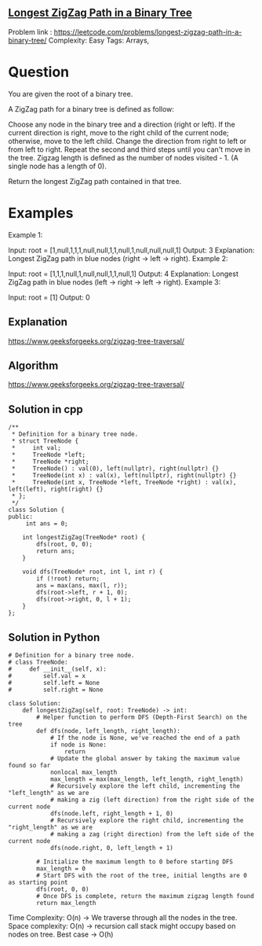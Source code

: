 ## [Longest ZigZag Path in a Binary Tree](https://leetcode.com/problems/longest-zigzag-path-in-a-binary-tree/)

Problem link : https://leetcode.com/problems/longest-zigzag-path-in-a-binary-tree/
Complexity: Easy 
Tags: Arrays, 


# Question

You are given the root of a binary tree.

A ZigZag path for a binary tree is defined as follow:

Choose any node in the binary tree and a direction (right or left).
If the current direction is right, move to the right child of the current node; otherwise, move to the left child.
Change the direction from right to left or from left to right.
Repeat the second and third steps until you can't move in the tree.
Zigzag length is defined as the number of nodes visited - 1. (A single node has a length of 0).

Return the longest ZigZag path contained in that tree.


 
# Examples

Example 1:


Input: root = [1,null,1,1,1,null,null,1,1,null,1,null,null,null,1]
Output: 3
Explanation: Longest ZigZag path in blue nodes (right -> left -> right).
Example 2:


Input: root = [1,1,1,null,1,null,null,1,1,null,1]
Output: 4
Explanation: Longest ZigZag path in blue nodes (left -> right -> left -> right).
Example 3:

Input: root = [1]
Output: 0

## Explanation

https://www.geeksforgeeks.org/zigzag-tree-traversal/

## Algorithm

https://www.geeksforgeeks.org/zigzag-tree-traversal/

## Solution in cpp
```
/**
 * Definition for a binary tree node.
 * struct TreeNode {
 *     int val;
 *     TreeNode *left;
 *     TreeNode *right;
 *     TreeNode() : val(0), left(nullptr), right(nullptr) {}
 *     TreeNode(int x) : val(x), left(nullptr), right(nullptr) {}
 *     TreeNode(int x, TreeNode *left, TreeNode *right) : val(x), left(left), right(right) {}
 * };
 */
class Solution {
public:
     int ans = 0;

    int longestZigZag(TreeNode* root) {
        dfs(root, 0, 0);
        return ans;
    }

    void dfs(TreeNode* root, int l, int r) {
        if (!root) return;
        ans = max(ans, max(l, r));
        dfs(root->left, r + 1, 0);
        dfs(root->right, 0, l + 1);
    }
};
```

## Solution in Python
```
# Definition for a binary tree node.
# class TreeNode:
#     def __init__(self, x):
#         self.val = x
#         self.left = None
#         self.right = None

class Solution:
    def longestZigZag(self, root: TreeNode) -> int:
        # Helper function to perform DFS (Depth-First Search) on the tree
        def dfs(node, left_length, right_length):
            # If the node is None, we've reached the end of a path
            if node is None:
                return
            # Update the global answer by taking the maximum value found so far
            nonlocal max_length
            max_length = max(max_length, left_length, right_length)
            # Recursively explore the left child, incrementing the "left_length" as we are
            # making a zig (left direction) from the right side of the current node
            dfs(node.left, right_length + 1, 0)
            # Recursively explore the right child, incrementing the "right_length" as we are
            # making a zag (right direction) from the left side of the current node
            dfs(node.right, 0, left_length + 1)
      
        # Initialize the maximum length to 0 before starting DFS
        max_length = 0
        # Start DFS with the root of the tree, initial lengths are 0 as starting point
        dfs(root, 0, 0)
        # Once DFS is complete, return the maximum zigzag length found
        return max_length     
```

Time Complexity: O(n) -> We traverse through all the nodes in the tree.
Space complexity: O(n) -> recursion call stack might occupy based on nodes on tree.  Best case -> O(h)
